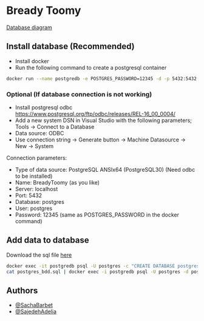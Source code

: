 # Bready Toomy

[Database diagram](https://dbdiagram.io/d/BreadyToomys-65dd997f5cd0412774e58f40)


## Install database (Recommended)
- Install docker
- Run the following command to create a postgresql container
```bash
docker run --name postgredb -e POSTGRES_PASSWORD=12345 -d -p 5432:5432 postgres
```

### Optional (If database connection is not working)
- Install postgresql odbc https://www.postgresql.org/ftp/odbc/releases/REL-16_00_0004/
- Add a new system DSN in Visual Studio with the following parameters; Tools -> Connect to a Database
- Data source: ODBC
- Use connection string -> Generate button -> Machine Datasource -> New -> System

Connection parameters:
- Type of data source: PostgreSQL ANSIx64 (PostgreSQL30) (Need odbc to be installed)
- Name: BreadyToomy (as you like)
- Server: localhost
- Port: 5432
- Database: postgres
- User: postgres
- Password: 12345 (same as POSTGRES_PASSWORD in the docker command)

## Add data to database

Download the sql file [here](https://drive.proton.me/urls/7EKQ0KNAKM#CX6ckiVk9sfY)

```bash
docker exec -it postgredb psql -U postgres -c "CREATE DATABASE postgres;"
cat postgres_bdd.sql | docker exec -i postgredb psql -U postgres -d postgredb
```

## Authors
- [@SachaBarbet](https://github.com/SachaBarbet/)
- [@SajedehAdelia](https://github.com/SajedehAdelia)
